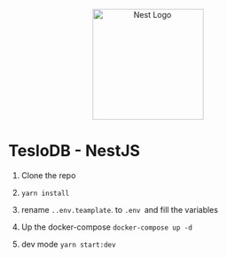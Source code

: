 <p align="center">
  <a href="http://nestjs.com/" target="blank"><img src="https://nestjs.com/img/logo-small.svg" width="200" alt="Nest Logo" /></a>
</p>

# TesloDB - NestJS

1. Clone the repo

2. ```yarn install```

3. rename ```..env.teamplate```. to ```.env ```and fill the variables

4. Up the docker-compose ``` docker-compose up -d ```

5. dev mode ```yarn start:dev```